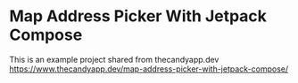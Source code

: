 # Map Address Picker With Jetpack Compose

This is an example project shared from thecandyapp.dev
https://www.thecandyapp.dev/map-address-picker-with-jetpack-compose/
